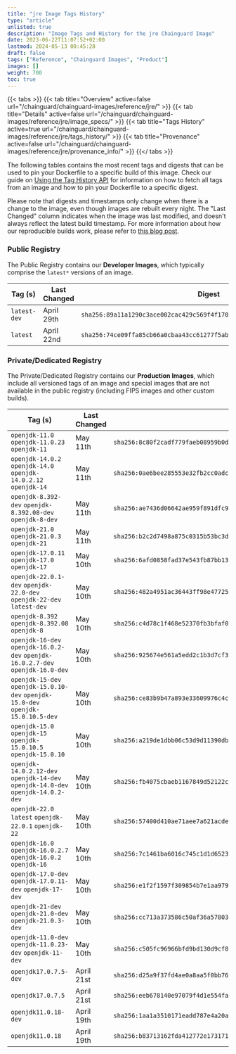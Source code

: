 ```yaml
---
title: "jre Image Tags History"
type: "article"
unlisted: true
description: "Image Tags and History for the jre Chainguard Image"
date: 2023-06-22T11:07:52+02:00
lastmod: 2024-05-13 00:45:28
draft: false
tags: ["Reference", "Chainguard Images", "Product"]
images: []
weight: 700
toc: true
---
```


{{< tabs >}}
{{< tab title="Overview" active=false url="/chainguard/chainguard-images/reference/jre/" >}}
{{< tab title="Details" active=false url="/chainguard/chainguard-images/reference/jre/image_specs/" >}}
{{< tab title="Tags History" active=true url="/chainguard/chainguard-images/reference/jre/tags_history/" >}}
{{< tab title="Provenance" active=false url="/chainguard/chainguard-images/reference/jre/provenance_info/" >}}
{{</ tabs >}}

The following tables contains the most recent tags and digests that can be used to pin your Dockerfile to a specific build of this image. Check our guide on [Using the Tag History API](/chainguard/chainguard-images/using-the-tag-history-api/) for information on how to fetch all tags from an image and how to pin your Dockerfile to a specific digest.

Please note that digests and timestamps only change when there is a change to the image, even though images are rebuilt every night. The "Last Changed" column indicates when the image was last modified, and doesn't always reflect the latest build timestamp. For more information about how our reproducible builds work, please refer to [this blog post](https://www.chainguard.dev/unchained/reproducing-chainguards-reproducible-image-builds).

### Public Registry
The Public Registry contains our **Developer Images**, which typically comprise the `latest*` versions of an image.

| Tag (s)       | Last Changed | Digest                                                                    |
|---------------|--------------|---------------------------------------------------------------------------|
|  `latest-dev` | April 29th   | `sha256:89a11a1290c3ace002cac429c569f4f170b4208e148de788e7d729cf1dd41581` |
|  `latest`     | April 22nd   | `sha256:74ce09ffa85cb66a0cbaa43cc61277f5abcca7ba4b876b12186cbc03838bd6bf` |


### Private/Dedicated Registry
The Private/Dedicated Registry contains our **Production Images**, which include all versioned tags of an image and special images that are not available in the public registry (including FIPS images and other custom builds).

| Tag (s)                                                                            | Last Changed | Digest                                                                    |
|------------------------------------------------------------------------------------|--------------|---------------------------------------------------------------------------|
|  `openjdk-11.0` `openjdk-11.0.23` `openjdk-11`                                     | May 11th     | `sha256:8c80f2cadf779faeb08959b0d755a6c92d6528cabe7bb3a1d8d32bd7b74a4602` |
|  `openjdk-14.0.2` `openjdk-14.0` `openjdk-14.0.2.12` `openjdk-14`                  | May 11th     | `sha256:0ae6bee285553e32fb2cc0adc2046c50e82b9dcab0648dc8d8dde0bbd319a479` |
|  `openjdk-8.392-dev` `openjdk-8.392.08-dev` `openjdk-8-dev`                        | May 11th     | `sha256:ae7436d06642ae959f891dfc9b54387285d9af97e306f205052d02b9702047e5` |
|  `openjdk-21.0` `openjdk-21.0.3` `openjdk-21`                                      | May 11th     | `sha256:b2c2d7498a875c0315b53bc3d9441a8f10fa8c8c61800cd3f6c3be0781c41c32` |
|  `openjdk-17.0.11` `openjdk-17.0` `openjdk-17`                                     | May 10th     | `sha256:6afd0858fad37e543fb87bb13971897e152db0eb1c24b7b33b15b7605b01d0b2` |
|  `openjdk-22.0.1-dev` `openjdk-22.0-dev` `openjdk-22-dev` `latest-dev`             | May 10th     | `sha256:482a4951ac36443ff98e47725769f14a010dfae2f523f33af6243020cf3cae00` |
|  `openjdk-8.392` `openjdk-8.392.08` `openjdk-8`                                    | May 10th     | `sha256:c4d78c1f468e52370fb3bfaf03166f14f421c5d2854cf4ee703eb70f97a57b5d` |
|  `openjdk-16-dev` `openjdk-16.0.2-dev` `openjdk-16.0.2.7-dev` `openjdk-16.0-dev`   | May 10th     | `sha256:925674e561a5edd2c1b3d7cf3bc471c1b29520faafb0d55637cfd82c97873794` |
|  `openjdk-15-dev` `openjdk-15.0.10-dev` `openjdk-15.0-dev` `openjdk-15.0.10.5-dev` | May 10th     | `sha256:ce83b9b47a893e33609976c4c7c03147df6942cafb6bfb6e729ed80bd182beb9` |
|  `openjdk-15.0` `openjdk-15` `openjdk-15.0.10.5` `openjdk-15.0.10`                 | May 10th     | `sha256:a219de1dbb06c53d9d11390dbfc0f3005adb78f259b6f5b4b85bfd4943798f1a` |
|  `openjdk-14.0.2.12-dev` `openjdk-14-dev` `openjdk-14.0-dev` `openjdk-14.0.2-dev`  | May 10th     | `sha256:fb4075cbaeb1167849d52122cb34c9d9c247ca5061a7baa8c83c1fa13254d041` |
|  `openjdk-22.0` `latest` `openjdk-22.0.1` `openjdk-22`                             | May 10th     | `sha256:57400d410ae71aee7a621acdeb024cade196e93fec3df4861e9e6b4f93cd2725` |
|  `openjdk-16.0` `openjdk-16.0.2.7` `openjdk-16.0.2` `openjdk-16`                   | May 10th     | `sha256:7c1461ba6016c745c1d1d652377149c448ee3e3544178b0121ef0de55f7ff16f` |
|  `openjdk-17.0-dev` `openjdk-17.0.11-dev` `openjdk-17-dev`                         | May 10th     | `sha256:e1f2f1597f309854b7e1aa97974420e21c64b0a2ae13067b5c7d03b6b7a4682c` |
|  `openjdk-21-dev` `openjdk-21.0-dev` `openjdk-21.0.3-dev`                          | May 10th     | `sha256:cc713a373586c50af36a578031a62fd78776b58415e7c58fdfbb791528039643` |
|  `openjdk-11.0-dev` `openjdk-11.0.23-dev` `openjdk-11-dev`                         | May 10th     | `sha256:c505fc96966bfd9bd130d9cf8b3e3cedf7ea840118e731d84c357bb097b584bd` |
|  `openjdk17.0.7.5-dev`                                                             | April 21st   | `sha256:d25a9f37fd4ae0a8aa5f0bb7675c9dfaa033e45ac0e4deb4a14e45aee3a4a62b` |
|  `openjdk17.0.7.5`                                                                 | April 21st   | `sha256:eeb678140e97079f4d1e554fa3575831329e78e1382605249ea8ea5558a96d11` |
|  `openjdk11.0.18-dev`                                                              | April 19th   | `sha256:1aa1a3510171eadd787e4a20ae76bef2ff04485d355e01dac1ddef5dbe70a2f2` |
|  `openjdk11.0.18`                                                                  | April 19th   | `sha256:b83713162fda412772e173171870d95621f170ffd46a629f880b44e9bca3a919` |


